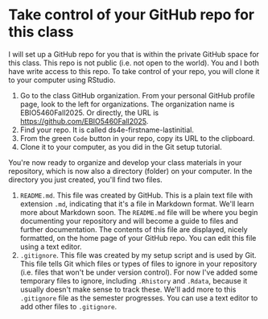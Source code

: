 # Take control of your GitHub repo for this class

I will set up a GitHub repo for you that is within the private GitHub space for this class. This repo is not public (i.e. not open to the world). You and I both have write access to this repo. To take control of your repo, you will clone it to your computer using RStudio.

1. Go to the class GitHub organization. From your personal GitHub profile page, look to the left for organizations. The organization name is EBIO5460Fall2025. Or directly, the URL is https://github.com/EBIO5460Fall2025.
2. Find your repo. It is called ds4e-firstname-lastinitial.
3. From the green `Code` button in your repo, copy its URL to the clipboard.
4. Clone it to your computer, as you did in the Git setup tutorial.

You're now ready to organize and develop your class materials in your repository, which is now also a directory (folder) on your computer. In the directory you just created, you'll find two files.

1. `README.md`. This file was created by GitHub. This is a plain text file with extension `.md`, indicating that it's a file in Markdown format. We'll learn more about Markdown soon. The `README.md` file will be where you begin documenting your repository and will become a guide to files and further documentation. The contents of this file are displayed, nicely formatted, on the home page of your GitHub repo. You can edit this file using a text editor.
2. `.gitignore`. This file was created by my setup script and is used by Git. This file tells Git which files or types of files to ignore in your repository (i.e. files that won't be under version control). For now I've added some temporary files to ignore, including `.Rhistory` and `.Rdata`, because it usually doesn't make sense to track these. We'll add more to this `.gitignore` file as the semester progresses. You can use a text editor to add other files to `.gitignore`.
